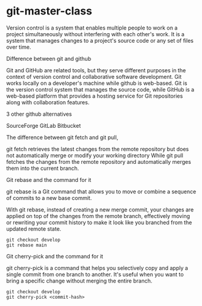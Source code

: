 # git-master-class

Version control is a system that enables multiple people to work on a project simultaneously without interfering with each other's work. It is a system that manages changes to a project's source code or any set of files over time.

Difference between git and github

Git and GitHub are related tools, but they serve different purposes in the context of version control and collaborative software development.
Git works locally on a developer's machine while github is web-based.
Git is the version control system that manages the source code, while GitHub is a web-based platform that provides a hosting service for Git repositories along with collaboration features.

3 other github alternatives

SourceForge
GitLab
Bitbucket

The difference between git fetch and git pull,

git fetch retrieves the latest changes from the remote repository but does not automatically merge or modify your working directory
While
git pull fetches the changes from the remote repository and automatically merges them into the current branch.


Git rebase and the command for it


git rebase is a Git command that allows you to move or combine a sequence of commits to a new base commit.

With git rebase, instead of creating a new merge commit, your changes are applied on top of the changes from the remote branch, effectively moving or rewriting your commit history to make it look like you branched from the updated remote state.

    git checkout develop
    git rebase main

Git cherry-pick and the command for it

git cherry-pick is a command that helps you selectively copy and apply a single commit from one branch to another. It's useful when you want to bring a specific change without merging the entire branch.

    git checkout develop
    git cherry-pick <commit-hash>